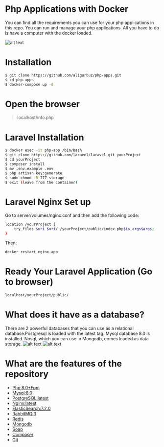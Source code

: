 # Php Applications with Docker
You can find all the requirements you can use for your php applications in this repo.
You can run and manage your php applications. All you have to do is have a computer with the docker loaded.

![alt text](https://i.ibb.co/LzSs7g6/l1.png)

# Installation

```bash
$ git clone https://github.com/aligurbuz/php-apps.git
$ cd php-apps
$ docker-compose up -d

```

# Open the browser

> localhost/info.php


# Laravel Installation

```bash
$ docker exec -it php-app /bin/bash
$ git clone https://github.com/laravel/laravel.git yourProject
$ cd yourProject
$ composer install
$ mv .env.example .env
$ php artisan key:generate
$ sudo chmod -R 777 storage
$ exit (leave from the container)

```

# Laravel Nginx Set up
Go to server/volumes/nginx.conf and then add the following code:

```bash
location /yourProject {
    try_files $uri $uri/ /yourProject/public/index.php$is_args$args;
}

```
Then;

```bash
docker restart nginx-app

```

# Ready Your Laravel Application (Go to browser)
```bash
localhost/yourProject/public/

```

# What does it have as a database?
There are 2 powerful databases that you can use as a relational database.Postgresql is loaded with the latest tag.
Mysql database 8.0 is installed.
Nosql, which you can use in Mongodb, comes loaded as data storage.
![alt text](https://s3.amazonaws.com/download.retrospect.com/site/blog/database_protection_778.jpg)
![alt text](https://cdn.educba.com/academy/wp-content/uploads/2019/12/RabbitMQ-vs-Redis.jpg)

# What are the features of the repository

- [Php:8.0+Fpm]()
- [Mysql:8.0]()
- [PostgreSQL:latest]()
- [Nginx:latest]()
- [ElasticSearch:7.2.0]()
- [RabbitMQ:3]()
- [Redis]()
- [Mongodb]() 
- [Soap]() 
- [Composer]() 
- [Git]()
